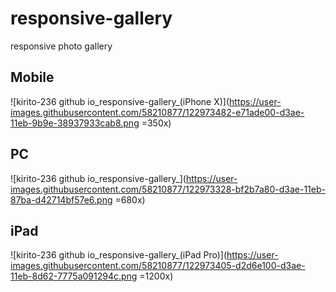 # responsive-gallery
responsive photo gallery
## Mobile
![kirito-236 github io_responsive-gallery_(iPhone X)](https://user-images.githubusercontent.com/58210877/122973482-e71ade00-d3ae-11eb-9b9e-38937933cab8.png =350x)
## PC
![kirito-236 github io_responsive-gallery_](https://user-images.githubusercontent.com/58210877/122973328-bf2b7a80-d3ae-11eb-87ba-d42714bf57e6.png =680x)
## iPad
![kirito-236 github io_responsive-gallery_(iPad Pro)](https://user-images.githubusercontent.com/58210877/122973405-d2d6e100-d3ae-11eb-8d62-7775a091294c.png =1200x)

